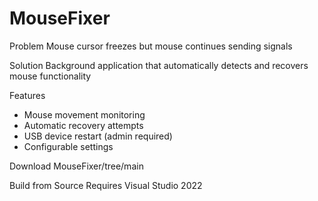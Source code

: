 # MouseFixer
Problem
Mouse cursor freezes but mouse continues sending signals

Solution
Background application that automatically detects and recovers mouse functionality

Features
- Mouse movement monitoring
- Automatic recovery attempts  
- USB device restart (admin required)
- Configurable settings

Download
MouseFixer/tree/main

Build from Source
Requires Visual Studio 2022
